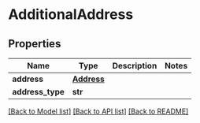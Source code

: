 # AdditionalAddress

## Properties
Name | Type | Description | Notes
------------ | ------------- | ------------- | -------------
**address** | [**Address**](Address.md) |  | 
**address_type** | **str** |  | 

[[Back to Model list]](../README.md#documentation-for-models) [[Back to API list]](../README.md#documentation-for-api-endpoints) [[Back to README]](../README.md)


